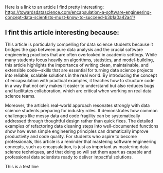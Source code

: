 Here is a link to an article I find pretty interesting: https://towardsdatascience.com/encapsulation-a-software-engineering-concept-data-scientists-must-know-to-succeed-b3b1a0a42a41/

## I fint this article interesting because: 
This article is particularly compelling for data science students because it bridges the gap between pure data analysis and the crucial software engineering practices that are often overlooked in academic settings. While many students focus heavily on algorithms, statistics, and model-building, this article highlights the importance of writing clean, maintainable, and extensible code—skills that are essential for turning data science projects into reliable, scalable solutions in the real world. By introducing the concept of encapsulation with practical examples, it teaches how to structure code in a way that not only makes it easier to understand but also reduces bugs and facilitates collaboration, which are critical when working on real data science teams.

Moreover, the article’s real-world approach resonates strongly with data science students preparing for industry roles. It demonstrates how common challenges like messy data and code fragility can be systematically addressed through thoughtful design rather than quick fixes. The detailed examples of refactoring data cleaning steps into well-documented functions show how even simple engineering principles can dramatically improve productivity and code quality. For students who aspire to become professionals, this article is a reminder that mastering software engineering concepts, such as encapsulation, is just as important as mastering data science techniques, and that doing so will set them apart as capable and professional data scientists ready to deliver impactful solutions.

This is a test line